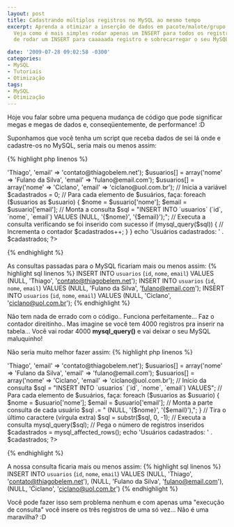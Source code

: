 ```yaml
---
layout: post
title: Cadastrando múltiplos registros no MySQL ao mesmo tempo
excerpt: Aprenda a otimizar a inserção de dados em pacote/malote/grupo no MySQL...
  Veja como é mais simples rodar apenas um INSERT para todos os registros ao invés
  de rodar um INSERT para caaaaada registro e sobrecarregar o seu MySQL.

date: '2009-07-28 09:02:58 -0300'
categories:
- MySQL
- Tutoriais
- Otimização
tags:
- MySQL
- Otimização
---
```

Hoje vou falar sobre uma pequena mudança de código que pode significar megas e megas de dados e, conseqüentemente, de performance! :D

Suponhamos que você tenha um script que receba dados de sei lá onde e cadastre-os no MySQL, seria mais ou menos assim:


{% highlight php linenos %}
<?php

$usuarios = array();
$usuarios[] = array('nome' => 'Thiago', 'email' => 'contato@thiagobelem.net');
$usuarios[] = array('nome' => 'Fulano da Silva', 'email' => 'fulano@email.com');
$usuarios[] = array('nome' => 'Ciclano', 'email' => 'ciclano@uol.com.br');

// Inicia a variável
$cadastrados = 0;

// Para cada elemento de $usuários, faça:
foreach ($usuarios as $usuario) {
  $nome = $usuario['nome'];
  $email = $usuario['email'];

  // Monta a consulta
  $sql = "INSERT INTO `usuarios` (`id`, `nome`, `email`) VALUES (NULL, '{$nome}', '{$email}');";

  // Executa a consulta verificando se foi inserido com sucesso
  if (mysql_query($sql)) {
    // Incrementa o contador
    $cadastrados++;
  }
}

echo 'Usuários cadastrados: ' . $cadastrados;

?>
{% endhighlight %}

As consultas passadas para o MySQL ficariam mais ou menos assim:
{% highlight sql linenos %}
INSERT INTO `usuarios` (`id`, `nome`, `email`) VALUES (NULL, 'Thiago', 'contato@thiagobelem.net');
INSERT INTO `usuarios` (`id`, `nome`, `email`) VALUES (NULL, 'Fulano da Silva', 'fulano@email.com');
INSERT INTO `usuarios` (`id`, `nome`, `email`) VALUES (NULL, 'Ciclano', 'ciclano@uol.com.br');
{% endhighlight %}

Não tem nada de errado com o código.. Funciona perfeitamente... Faz o contador direitinho.. Mas imagine se você tem 4000 registros pra inserir na tabela... Você vai rodar 4000 <strong>mysql_query()</strong> e vai deixar o seu MySQL maluquinho!

Não seria muito melhor fazer assim:
{% highlight php linenos %}
<?php

$usuarios = array();
$usuarios[] = array('nome' => 'Thiago', 'email' => 'contato@thiagobelem.net');
$usuarios[] = array('nome' => 'Fulano da Silva', 'email' => 'fulano@email.com');
$usuarios[] = array('nome' => 'Ciclano', 'email' => 'ciclano@uol.com.br');

// Início da consulta
$sql = "INSERT INTO `usuarios` (`id`, `nome`, `email`) VALUES";

// Para cada elemento de $usuários, faça:
foreach ($usuarios as $usuario) {
  $nome = $usuario['nome'];
  $email = $usuario['email'];

  // Monta a parte consulta de cada usuário
  $sql .= " (NULL, '{$nome}', '{$email}'),";
}

// Tira o último caractere (vírgula extra)
$sql = substr($sql, 0, -1);

// Executa a consulta
mysql_query($sql);

// Pega o número de registros inseridos
$cadastrados = mysql_affected_rows();

echo 'Usuários cadastrados: ' . $cadastrados;

?>
{% endhighlight %}

A nossa consulta ficaria mais ou menos assim:
{% highlight sql linenos %}
INSERT INTO `usuarios` (`id`, `nome`, `email`) VALUES (NULL, 'Thiago', 'contato@thiagobelem.net'), (NULL, 'Fulano da Silva', 'fulano@email.com'), (NULL, 'Ciclano', 'ciclano@uol.com.br')
{% endhighlight %}

Você pode fazer isso sem problema nenhum e com apenas uma "execução de consulta" você insere os três registros de uma só vez... Não é uma maravilha? :D

